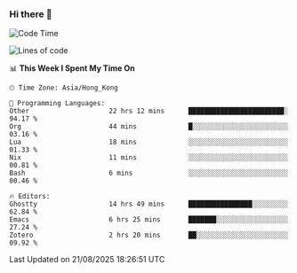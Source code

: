 ### Hi there 👋

<!--
**nicehiro/nicehiro** is a ✨ _special_ ✨ repository because its `README.md` (this file) appears on your GitHub profile.

Here are some ideas to get you started:

- 🔭 I’m currently working on ...
- 🌱 I’m currently learning ...
- 👯 I’m looking to collaborate on ...
- 🤔 I’m looking for help with ...
- 💬 Ask me about ...
- 📫 How to reach me: ...
- 😄 Pronouns: ...
- ⚡ Fun fact: ...
-->

<!--START_SECTION:waka-->
![Code Time](http://img.shields.io/badge/Code%20Time-924%20hrs%2021%20mins-blue)

![Lines of code](https://img.shields.io/badge/From%20Hello%20World%20I%27ve%20Written-1.8%20million%20lines%20of%20code-blue)

📊 **This Week I Spent My Time On** 

```text
🕑︎ Time Zone: Asia/Hong_Kong

💬 Programming Languages: 
Other                    22 hrs 12 mins      ████████████████████████░   94.17 % 
Org                      44 mins             █░░░░░░░░░░░░░░░░░░░░░░░░   03.16 % 
Lua                      18 mins             ░░░░░░░░░░░░░░░░░░░░░░░░░   01.33 % 
Nix                      11 mins             ░░░░░░░░░░░░░░░░░░░░░░░░░   00.81 % 
Bash                     6 mins              ░░░░░░░░░░░░░░░░░░░░░░░░░   00.46 % 

🔥 Editors: 
Ghostty                  14 hrs 49 mins      ████████████████░░░░░░░░░   62.84 % 
Emacs                    6 hrs 25 mins       ███████░░░░░░░░░░░░░░░░░░   27.24 % 
Zotero                   2 hrs 20 mins       ██░░░░░░░░░░░░░░░░░░░░░░░   09.92 % 
```


 Last Updated on 21/08/2025 18:26:51 UTC
<!--END_SECTION:waka-->

